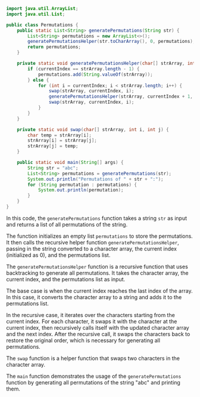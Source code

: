 
```java
import java.util.ArrayList;
import java.util.List;

public class Permutations {
    public static List<String> generatePermutations(String str) {
        List<String> permutations = new ArrayList<>();
        generatePermutationsHelper(str.toCharArray(), 0, permutations);
        return permutations;
    }

    private static void generatePermutationsHelper(char[] strArray, int currentIndex, List<String> permutations) {
        if (currentIndex == strArray.length - 1) {
            permutations.add(String.valueOf(strArray));
        } else {
            for (int i = currentIndex; i < strArray.length; i++) {
                swap(strArray, currentIndex, i);
                generatePermutationsHelper(strArray, currentIndex + 1, permutations);
                swap(strArray, currentIndex, i);
            }
        }
    }

    private static void swap(char[] strArray, int i, int j) {
        char temp = strArray[i];
        strArray[i] = strArray[j];
        strArray[j] = temp;
    }

    public static void main(String[] args) {
        String str = "abc";
        List<String> permutations = generatePermutations(str);
        System.out.println("Permutations of " + str + ":");
        for (String permutation : permutations) {
            System.out.println(permutation);
        }
    }
}
```

In this code, the `generatePermutations` function takes a string `str` as input and returns a list of all permutations of the string.

The function initializes an empty list `permutations` to store the permutations. It then calls the recursive helper function `generatePermutationsHelper`, passing in the string converted to a character array, the current index (initialized as 0), and the permutations list.

The `generatePermutationsHelper` function is a recursive function that uses backtracking to generate all permutations. It takes the character array, the current index, and the permutations list as input. 

The base case is when the current index reaches the last index of the array. In this case, it converts the character array to a string and adds it to the permutations list.

In the recursive case, it iterates over the characters starting from the current index. For each character, it swaps it with the character at the current index, then recursively calls itself with the updated character array and the next index. After the recursive call, it swaps the characters back to restore the original order, which is necessary for generating all permutations.

The `swap` function is a helper function that swaps two characters in the character array.

The `main` function demonstrates the usage of the `generatePermutations` function by generating all permutations of the string "abc" and printing them.
